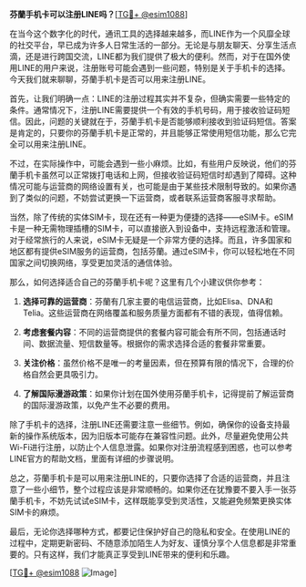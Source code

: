 **芬蘭手机卡可以注册LINE吗？**[[TG💪+ @esim1088](https://t.me/s/esim1088)]

在当今这个数字化的时代，通讯工具的选择越来越多，而LINE作为一个风靡全球的社交平台，早已成为许多人日常生活的一部分。无论是与朋友聊天、分享生活点滴，还是进行跨国交流，LINE都为我们提供了极大的便利。然而，对于在国外使用LINE的用户来说，注册账号可能会遇到一些问题，特别是关于手机卡的选择。今天我们就来聊聊，芬蘭手机卡是否可以用来注册LINE。

首先，让我们明确一点：LINE的注册过程其实并不复杂，但确实需要一些特定的条件。通常情况下，注册LINE需要提供一个有效的手机号码，用于接收验证码短信。因此，问题的关键就在于，芬蘭手机卡是否能够顺利接收到验证码短信。答案是肯定的，只要你的芬蘭手机卡是正常的，并且能够正常使用短信功能，那么它完全可以用来注册LINE。

不过，在实际操作中，可能会遇到一些小麻烦。比如，有些用户反映说，他们的芬蘭手机卡虽然可以正常拨打电话和上网，但接收验证码短信时却遇到了障碍。这种情况可能与运营商的网络设置有关，也可能是由于某些技术限制导致的。如果你遇到了类似的问题，不妨尝试更换一下运营商，或者联系运营商客服寻求帮助。

当然，除了传统的实体SIM卡，现在还有一种更为便捷的选择——eSIM卡。eSIM卡是一种无需物理插槽的SIM卡，可以直接嵌入到设备中，支持远程激活和管理。对于经常旅行的人来说，eSIM卡无疑是一个非常方便的选择。而且，许多国家和地区都有提供eSIM服务的运营商，包括芬蘭。通过eSIM卡，你可以轻松地在不同国家之间切换网络，享受更加灵活的通信体验。

那么，如何选择适合自己的芬蘭手机卡呢？这里有几个小建议供你参考：

1. **选择可靠的运营商**：芬蘭有几家主要的电信运营商，比如Elisa、DNA和Telia。这些运营商在网络覆盖和服务质量方面都有不错的表现，值得信赖。

2. **考虑套餐内容**：不同的运营商提供的套餐内容可能会有所不同，包括通话时间、数据流量、短信数量等。根据你的需求选择合适的套餐非常重要。

3. **关注价格**：虽然价格不是唯一的考量因素，但在预算有限的情况下，合理的价格自然会更具吸引力。

4. **了解国际漫游政策**：如果你计划在国外使用芬蘭手机卡，记得提前了解运营商的国际漫游政策，以免产生不必要的费用。

除了手机卡的选择，注册LINE还需要注意一些细节。例如，确保你的设备支持最新的操作系统版本，因为旧版本可能存在兼容性问题。此外，尽量避免使用公共Wi-Fi进行注册，以防止个人信息泄露。如果你对注册流程感到困惑，也可以参考LINE官方的帮助文档，里面有详细的步骤说明。

总之，芬蘭手机卡是可以用来注册LINE的，只要你选择了合适的运营商，并且注意了一些小细节，整个过程应该是非常顺畅的。如果你还在犹豫要不要入手一张芬蘭手机卡，不妨先试试eSIM卡，这样既能享受到灵活性，又能避免频繁更换实体SIM卡的麻烦。

最后，无论你选择哪种方式，都要记住保护好自己的隐私和安全。在使用LINE的过程中，定期更新密码、不随意添加陌生人为好友、谨慎分享个人信息都是非常重要的。只有这样，我们才能真正享受到LINE带来的便利和乐趣。

[[TG💪+ @esim1088](https://t.me/s/esim1088) ![Image](https://i.postimg.cc/4NQfJmqS/Snipaste-2025-05-13-00-14-12.png)]